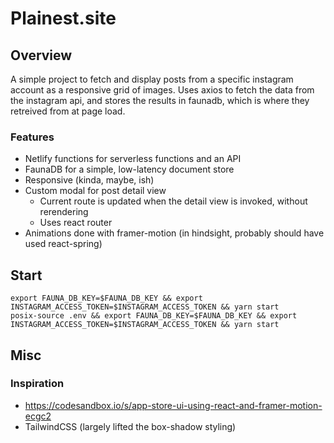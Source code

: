 # Plainest.site

## Overview

A simple project to fetch and display posts from a specific instagram account as a responsive grid of images. Uses axios to fetch the data from the instagram api, and stores the results in faunadb, which is where they retreived from at page load.

### Features

- Netlify functions for serverless functions and an API
- FaunaDB for a simple, low-latency document store
- Responsive (kinda, maybe, ish)
- Custom modal for post detail view
  - Current route is updated when the detail view is invoked, without rerendering
  - Uses react router
- Animations done with framer-motion (in hindsight, probably should have used react-spring)

## Start

```
export FAUNA_DB_KEY=$FAUNA_DB_KEY && export INSTAGRAM_ACCESS_TOKEN=$INSTAGRAM_ACCESS_TOKEN && yarn start
posix-source .env && export FAUNA_DB_KEY=$FAUNA_DB_KEY && export INSTAGRAM_ACCESS_TOKEN=$INSTAGRAM_ACCESS_TOKEN && yarn start
```

## Misc

### Inspiration

- https://codesandbox.io/s/app-store-ui-using-react-and-framer-motion-ecgc2
- TailwindCSS (largely lifted the box-shadow styling)
